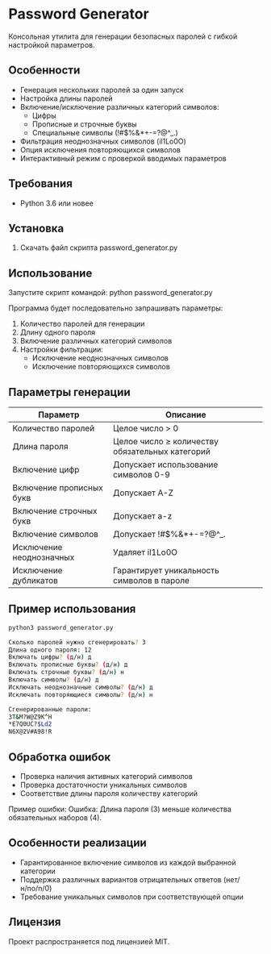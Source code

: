 Password Generator
==================

Консольная утилита для генерации безопасных паролей с гибкой настройкой параметров.

Особенности
-----------
- Генерация нескольких паролей за один запуск
- Настройка длины паролей
- Включение/исключение различных категорий символов:
  * Цифры
  * Прописные и строчные буквы
  * Специальные символы (!#$%&*+-=?@^_.)
- Фильтрация неоднозначных символов (il1Lo0O)
- Опция исключения повторяющихся символов
- Интерактивный режим с проверкой вводимых параметров

Требования
----------
- Python 3.6 или новее

Установка
---------
1. Скачать файл скрипта password_generator.py

Использование
-------------
Запустите скрипт командой:
python password_generator.py

Программа будет последовательно запрашивать параметры:
1. Количество паролей для генерации
2. Длину одного пароля
3. Включение различных категорий символов
4. Настройки фильтрации:
   - Исключение неоднозначных символов
   - Исключение повторяющихся символов

Параметры генерации
-------------------
| Параметр                | Описание                                |
|-------------------------|-----------------------------------------|
| Количество паролей      | Целое число > 0                         |
| Длина пароля            | Целое число ≥ количеству обязательных категорий |
| Включение цифр          | Допускает использование символов 0-9    |
| Включение прописных букв| Допускает A-Z                           |
| Включение строчных букв | Допускает a-z                           |
| Включение символов      | Допускает !#$%&*+-=?@^_.                |
| Исключение неоднозначных| Удаляет il1Lo0O                         |
| Исключение дубликатов   | Гарантирует уникальность символов в пароле |

Пример использования
--------------------
```bash
python3 password_generator.py

Сколько паролей нужно сгенерировать? 3
Длина одного пароля: 12
Включать цифры? (д/н) д
Включать прописные буквы? (д/н) д
Включать строчные буквы? (д/н) н
Включать символы? (д/н) д
Исключать неоднозначные символы? (д/н) д
Исключать повторяющиеся символы? (д/н) н

Сгенерированные пароли:
3T&M?W@Z9K^H
*E7Q0UC?$Ld2
N6X@2V#A98!R
```

Обработка ошибок
----------------
- Проверка наличия активных категорий символов
- Проверка достаточности уникальных символов
- Соответствие длины пароля количеству категорий

Пример ошибки:
Ошибка: Длина пароля (3) меньше количества обязательных наборов (4).

Особенности реализации
----------------------
- Гарантированное включение символов из каждой выбранной категории
- Поддержка различных вариантов отрицательных ответов (нет/н/no/n/0)
- Требование уникальных символов при соответствующей опции

Лицензия
--------
Проект распространяется под лицензией MIT.
